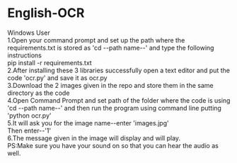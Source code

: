 # English-OCR
Windows User \
    1.Open your command prompt and set up the path where the requirements.txt is stored as 'cd --path name--' and type the following instructions\
    pip install -r requirements.txt\
2.After installing these 3 libraries successfully open a text editor and put the code 'ocr.py' and save it as ocr.py\
3.Download the 2 images given in the repo and store them in the same directory as the code \
4.Open Command Prompt and set path of the folder where the code is using 'cd --path name--' and then run the program using command line putting 'python ocr.py'\
5.It will ask you for the image name--enter 'images.jpg'\
Then enter--'1'\
6.The message given in the image will display and will play.\
PS:Make sure you have your sound on so that you can hear the audio as well.
